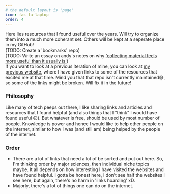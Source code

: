 ```yaml
---
# the default layout is 'page'
icon: fas fa-laptop
order: 4
---
```


Here lies resources that I found useful over the years. Will try to organize them into a much more coherant set. Others will be kept at a seperate place in my GitHub! <br>(TODO: Create a 'bookmarks' repo) <br>
(TODO: Write an essay on andy's notes on why ['collecting material feels more useful than it usually is'](https://notes.andymatuschak.org/zQm6XAB3XXrXLHzF7gahpJ2)) <br>
If you want to look at a previous iteration of mine, you can look at [my previous website](https://github.com/sanathNU/Website-For-Cool-Websites), where I have given links to some of the resources that excited me at that time. Mind you that that repo isn't currently maintained😅, so some of the links might be broken. Will fix it in the future!

### Philosophy
Like many of tech peeps out there, I like sharing links and articles and resources that I found helpful (and also things that I "think" I would have found useful 🙃). But whatever is free, should be used by most number of poeple. Knowledge is power and hence I would like to help other people on the internet, similar to how I was (and still am) being helped by the people of the internet.

### Order
* There are a lot of links that need a lot of be sorted and put out here. So, I'm thinking order by major sciences, then individual niche topics maybe. It all depends on how interesting I have visited the websites and have found helpful. I gotta be honest here, I don't see half the websites I see here, but again, there's no harm in 'links hoarding' xD. 
* Majorly, there's a lot of things one can do on the internet. 